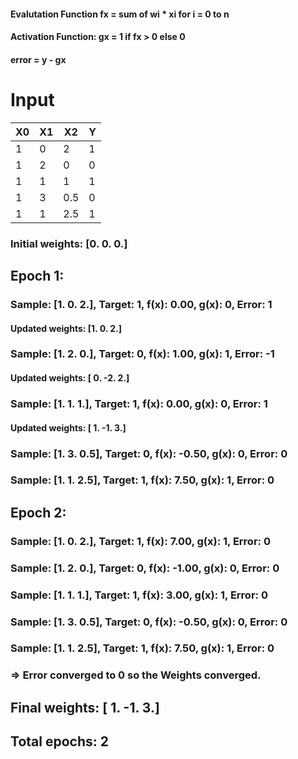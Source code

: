 #### Evalutation Function fx = sum of wi * xi for i = 0 to n
#### Activation Function: gx = 1 if fx > 0 else 0
#### error = y - gx
# Input

| X0 | X1 | X2 | Y |
|---|---|---|---|
| 1 | 0 | 2 | 1 |
| 1 | 2 | 0 | 0 |
| 1 | 1 | 1 | 1 |
| 1 | 3 | 0.5 | 0 |
| 1 | 1 | 2.5 | 1 |


### Initial weights: [0. 0. 0.]

## Epoch 1:
### Sample: [1. 0. 2.], Target: 1, f(x): 0.00, g(x): 0, Error: 1
#### Updated weights: [1. 0. 2.]
### Sample: [1. 2. 0.], Target: 0, f(x): 1.00, g(x): 1, Error: -1
#### Updated weights: [ 0. -2.  2.]
### Sample: [1. 1. 1.], Target: 1, f(x): 0.00, g(x): 0, Error: 1
#### Updated weights: [ 1. -1.  3.]
### Sample: [1.  3.  0.5], Target: 0, f(x): -0.50, g(x): 0, Error: 0
### Sample: [1.  1.  2.5], Target: 1, f(x): 7.50, g(x): 1, Error: 0

## Epoch 2:
### Sample: [1. 0. 2.], Target: 1, f(x): 7.00, g(x): 1, Error: 0
### Sample: [1. 2. 0.], Target: 0, f(x): -1.00, g(x): 0, Error: 0
### Sample: [1. 1. 1.], Target: 1, f(x): 3.00, g(x): 1, Error: 0
### Sample: [1.  3.  0.5], Target: 0, f(x): -0.50, g(x): 0, Error: 0
### Sample: [1.  1.  2.5], Target: 1, f(x): 7.50, g(x): 1, Error: 0
### => Error converged to 0 so the Weights converged.

## Final weights: [ 1. -1.  3.]
## Total epochs: 2